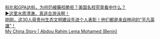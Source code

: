   
[标化和GPA达标，为何仍被藤校脆拒？美国名校究竟看中什么？](http://www.dianyue.me/archives/078/ij1zmzlp3w5b0is8/)  
[▶这里水质清澈，真适合游泳啊！](http://www.dianyue.me/archives/796/p9vz6n5hq6ma7ip1/)  
[刚刚，这30人获贵州生态文明建设先进个人表彰！他们都是来自林间的“平凡英雄”！](http://www.dianyue.me/archives/570/j070b9c24p1mhtbu/)  
[My China Story | Abdou Rahim Lema Mohamed (Benin)](http://www.dianyue.me/archives/849/btiiwl1td514owfc/)